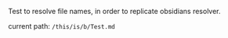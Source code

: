 Test to resolve file names, in order to replicate obsidians resolver.

current path: `/this/is/b/Test.md`